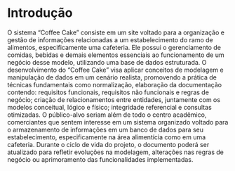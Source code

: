 # Introdução

O sistema “Coffee Cake” consiste em um site voltado para a organização e gestão de informações relacionadas a um estabelecimento do ramo de alimentos, especificamente uma cafeteria. Ele possui o gerenciamento de comidas, bebidas e demais elementos essenciais ao funcionamento de um negócio desse modelo, utilizando uma base de dados estruturada.
O desenvolvimento do “Coffee Cake” visa aplicar conceitos de modelagem e manipulação de dados em um cenário realista, promovendo a prática de técnicas fundamentais como normalização, elaboração da documentação contendo: requisitos funcionais, requisitos não funcionais e regras de negócio; criação de relacionamentos entre entidades, juntamente com os modelos conceitual, lógico e físico; integridade referencial e consultas otimizadas.
O público-alvo seriam além de todo o centro acadêmico, comerciantes que sentem interesse em um sistema organizado voltado para o armazenamento de informações em um banco de dados para seu estabelecimento, especificamente na área alimentícia como em uma cafeteria. Durante o ciclo de vida do projeto, o documento poderá ser atualizado para refletir evoluções na modelagem, alterações nas regras de negócio ou aprimoramento das funcionalidades implementadas.

